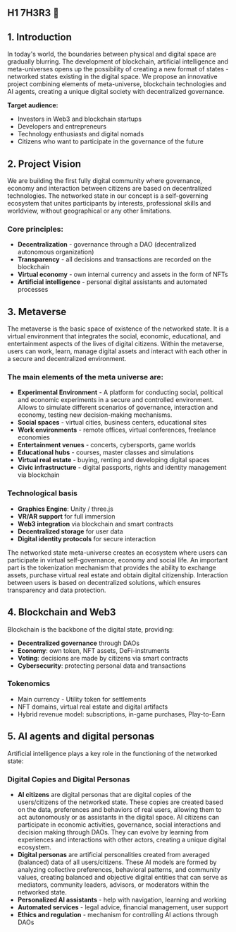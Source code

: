 ## H1 7H3R3 👋

## **1. Introduction**
In today's world, the boundaries between physical and digital space are gradually blurring. The development of blockchain, artificial intelligence and meta-universes opens up the possibility of creating a new format of states - networked states existing in the digital space. We propose an innovative project combining elements of meta-universe, blockchain technologies and AI agents, creating a unique digital society with decentralized governance.

**Target audience:**
- Investors in Web3 and blockchain startups
- Developers and entrepreneurs
- Technology enthusiasts and digital nomads
- Citizens who want to participate in the governance of the future

## **2. Project Vision**
We are building the first fully digital community where governance, economy and interaction between citizens are based on decentralized technologies. The networked state in our concept is a self-governing ecosystem that unites participants by interests, professional skills and worldview, without geographical or any other limitations.

### **Core principles:**
- **Decentralization** - governance through a DAO (decentralized autonomous organization)
- **Transparency** - all decisions and transactions are recorded on the blockchain
- **Virtual economy** - own internal currency and assets in the form of NFTs
- **Artificial intelligence** - personal digital assistants and automated processes

## **3. Metaverse**

The metaverse is the basic space of existence of the networked state. It is a virtual environment that integrates the social, economic, educational, and entertainment aspects of the lives of digital citizens. Within the metaverse, users can work, learn, manage digital assets and interact with each other in a secure and decentralized environment.

### **The main elements of the meta universe are:**
- **Experimental Environment** - A platform for conducting social, political and economic experiments in a secure and controlled environment. Allows to simulate different scenarios of governance, interaction and economy, testing new decision-making mechanisms.
- **Social spaces** - virtual cities, business centers, educational sites
- **Work environments** - remote offices, virtual conferences, freelance economies
- **Entertainment venues** - concerts, cybersports, game worlds
- **Educational hubs** - courses, master classes and simulations
- **Virtual real estate** - buying, renting and developing digital spaces
- **Civic infrastructure** - digital passports, rights and identity management via blockchain

### **Technological basis**
- **Graphics Engine**: Unity / three.js
- **VR/AR support** for full immersion
- **Web3 integration** via blockchain and smart contracts
- **Decentralized storage** for user data
- **Digital identity protocols** for secure interaction

The networked state meta-universe creates an ecosystem where users can participate in virtual self-governance, economy and social life. An important part is the tokenization mechanism that provides the ability to exchange assets, purchase virtual real estate and obtain digital citizenship. Interaction between users is based on decentralized solutions, which ensures transparency and data protection.

## **4. Blockchain and Web3**

Blockchain is the backbone of the digital state, providing:
- **Decentralized governance** through DAOs
- **Economy**: own token, NFT assets, DeFi-instruments
- **Voting**: decisions are made by citizens via smart contracts
- **Cybersecurity**: protecting personal data and transactions

### **Tokenomics**
- Main currency - Utility token for settlements
- NFT domains, virtual real estate and digital artifacts
- Hybrid revenue model: subscriptions, in-game purchases, Play-to-Earn

## **5. AI agents and digital personas**

Artificial intelligence plays a key role in the functioning of the networked state:
### **Digital Copies and Digital Personas**
- **AI citizens** are digital personas that are digital copies of the users/citizens of the networked state. These copies are created based on the data, preferences and behaviors of real users, allowing them to act autonomously or as assistants in the digital space. AI citizens can participate in economic activities, governance, social interactions and decision making through DAOs. They can evolve by learning from experiences and interactions with other actors, creating a unique digital ecosystem.
- **Digital personas** are artificial personalities created from averaged (balanced) data of all users/citizens. These AI models are formed by analyzing collective preferences, behavioral patterns, and community values, creating balanced and objective digital entities that can serve as mediators, community leaders, advisors, or moderators within the networked state.
- **Personalized AI assistants** - help with navigation, learning and working
- **Automated services** - legal advice, financial management, user support
- **Ethics and regulation** - mechanism for controlling AI actions through DAOs
